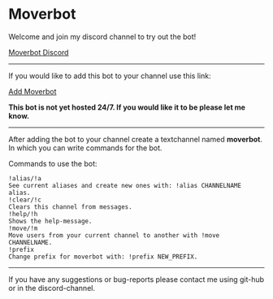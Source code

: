 # Moverbot

Welcome and join my discord channel to try out the bot!

[Moverbot Discord](https://discord.gg/nqwS7GD)
___

If you would like to add this bot to your channel use this link:

<a href="https://discordapp.com/oauth2/authorize?client_id=449878054203031562&scope=bot&permissions=16870400" target="_blank">Add Moverbot</a>

**This bot is not yet hosted 24/7. If you would like it to be please let me know.**

---
After adding the bot to your channel create a textchannel named **moverbot**.\
In which you can write commands for the bot.

Commands to use the bot:
```text
!alias/!a
See current aliases and create new ones with: !alias CHANNELNAME alias.
!clear/!c
Clears this channel from messages.
!help/!h
Shows the help-message.
!move/!m
Move users from your current channel to another with !move CHANNELNAME.
!prefix
Change prefix for moverbot with: !prefix NEW_PREFIX.
```
---
If you have any suggestions or bug-reports please contact me using git-hub or in the discord-channel. 
